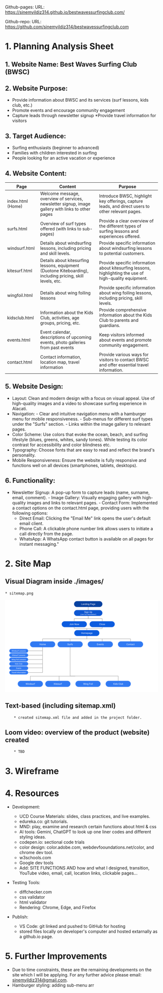 Github-pages: URL:
        https://sinemyildiz314.github.io/bestwavessurfingclub.com/

Github-repo: URL:
        https://github.com/sinemyildiz314/bestwavessurfingclub.com


# 1. Planning Analysis Sheet

## 1. Website Name: Best Waves Surfing Club (BWSC)
## 2. Website Purpose: 
* Provide information about BWSC and its services (surf lessons, kids club, etc.)
* Promote events and encourage community engagement
* Capture leads through newsletter signup
*Provide travel information for visitors
## 3. Target Audience:
* Surfing enthusiasts (beginner to advanced)
* Families with children interested in surfing
* People looking for an active vacation or experience
## 4. Website Content:
| Page | Content | Purpose |
|---|---|---| 
| index.html (Home) | Welcome message, overview of services, newsletter signup, image gallery with links to other pages | Introduce BWSC, highlight key offerings, capture leads, and direct users to other relevant pages. |
| surfs.html | Overview of surf types offered (with links to sub-pages) | Provide a clear overview of the different types of surfing lessons and experiences offered. |
| windsurf.html | Details about windsurfing lessons, including pricing and skill levels. | Provide specific information about windsurfing lessons to potential customers. | 
| kitesurf.html | Details about kitesurfing lessons, equipment (Duotone Kiteboarding), including pricing, skill levels, etc. | Provide specific information about kitesurfing lessons, highlighting the use of high-quality equipment. |
| wingfoil.html | Details about wing foiling lessons | Provide specific information about wing foiling lessons, including pricing, skill levels. |
| kidsclub.html | Information about the Kids Club, activities, age groups, pricing, etc. | Provide comprehensive information about the Kids Club to parents and guardians. |
| events.html | Event calendar, descriptions of upcoming events, photo galleries from past events | Keep visitors informed about events and promote community engagement. |
| contact.html | Contact information, location map, travel information | Provide various ways for visitors to contact BWSC and offer essential travel information. |

## 5. Website Design:
* Layout: Clean and modern design with a focus on visual appeal. Use of high-quality images and a video to showcase surfing experience in Alacati.
* Navigation:
        - Clear and intuitive navigation menu with a hamburger menu for mobile responsiveness.
        - Sub-menus for different surf types under the "Surfs" section.
        - Links within the image gallery to relevant pages.
* Color Scheme: Use colors that evoke the ocean, beach, and surfing lifestyle (blues, greens, whites, sandy tones). While testing its color contrast for accessibility and color blindness etc.
* Typography: Choose fonts that are easy to read and reflect the brand's personality.
* Mobile Responsiveness: Ensure the website is fully responsive and functions well on all devices (smartphones, tablets, desktops).

## 6. Functionality:
 *    Newsletter Signup: A pop-up form to capture leads (name, surname, email, comment).
    - Image Gallery: Visually engaging gallery with high-quality images and links to relevant pages.
    - Contact Form: Implemented a contact options on the contact.html page, providing users with the following options:
       - Direct Email: Clicking the "Email Me" link opens the user's default email client.
       - Phone Call: A clickable phone number link allows users to initiate a call directly from the page.
       - WhatsApp: A WhatsApp contact button is available on all pages for instant messaging."

# 2. Site Map
## Visual Diagram inside ./images/
    * sitemap.png
![Alt text for image](./images/sitemap.png)
## Text-based (including sitemap.xml)
        * created sitemap.xml file and added in the project folder.
## Loom video: overview of the product (website) created
        * TBD

# 3. Wireframe

# 4. Resources

* Development:
   - UCD Course Materials: slides, class practices, and live examples.
   - edureka.co: git tutorials.
   - MND: play, examine and research certain functions about html & css
   - AI tools: Gemini, ChatGPT to look up one liner codes and different styling ideas.
   - codepen.io: sectional code trials
   - color design: color.adobe.com, webdevfooundations.net/color, and chrome dev tool.
   - w3schools.com
   - Google dev tools
   - Add: SITE FUNCTIONS AND how and what I designed, transition, YouTube video, email, call, location links, clickable pages...

* Testing Tools:
  - diffchecker.com
  - css validator
  - html validator
  - Rendering: Chrome, Edge, and Firefox 

* Publish:
  - VS Code: git linked and pushed to GitHub for hosting
  - stored files locally on developer's computer and hosted extarnally as a github.io page. 

# 5. Further Improvements
* Due to time constraints, these are the remaining developments on the site which I will be applying. For any further advice please email: sinemyildiz314@gmail.com.
* Hamburger styling: adding sub-menu arr


